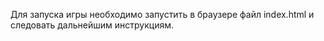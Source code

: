 Для запуска игры необходимо запустить в браузере файл index.html  и следовать дальнейшим инструкциям.
